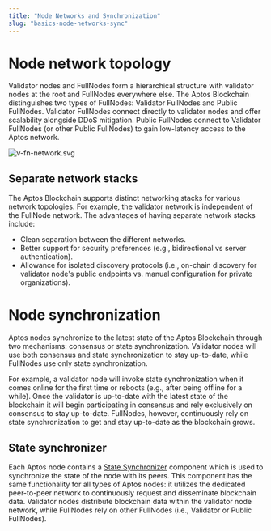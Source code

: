 ```yaml
---
title: "Node Networks and Synchronization"
slug: "basics-node-networks-sync"
---
```


# Node network topology

Validator nodes and FullNodes form a hierarchical structure with validator nodes at the root and FullNodes everywhere else. The Aptos Blockchain distinguishes two types of FullNodes: Validator FullNodes and Public FullNodes. Validator FullNodes connect directly to validator nodes and offer scalability alongside DDoS mitigation. Public FullNodes connect to Validator FullNodes (or other Public FullNodes) to gain low-latency access to the Aptos network.

![v-fn-network.svg](/img/docs/v-fn-network.svg)

## Separate network stacks
The Aptos Blockchain supports distinct networking stacks for various network topologies. For example, the validator network is independent of the FullNode network. The advantages of having separate network stacks include:
* Clean separation between the different networks.
* Better support for security preferences (e.g., bidirectional vs server authentication).
* Allowance for isolated discovery protocols (i.e., on-chain discovery for validator node's public endpoints vs. manual configuration for private organizations).

# Node synchronization
Aptos nodes synchronize to the latest state of the Aptos Blockchain through two mechanisms: consensus or state synchronization. Validator nodes will use both consensus and state synchronization to stay up-to-date, while FullNodes use only state synchronization.

For example, a validator node will invoke state synchronization when it comes online for the first time or reboots (e.g., after being offline for a while). Once the validator is up-to-date with the latest state of the blockchain it will begin participating in consensus and rely exclusively on consensus to stay up-to-date. FullNodes, however, continuously rely on state synchronization to get and stay up-to-date as the blockchain grows.

## State synchronizer
Each Aptos node contains a [State Synchronizer](https://github.com/aptos-labs/aptos-core/tree/main/state-sync) component which is used to synchronize the state of the node with its peers. This component has the same functionality for all types of Aptos nodes: it utilizes the dedicated peer-to-peer network to continuously request and disseminate blockchain data. Validator nodes distribute blockchain data within the validator node network, while FullNodes rely on other FullNodes (i.e., Validator or Public FullNodes).
